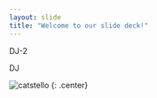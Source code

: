 ```yaml
---
layout: slide
title: "Welcome to our slide deck!"
---
```



DJ-2

DJ


![catstello](https://octodex.github.com/images/catstello.png)
{: .center}
